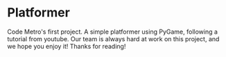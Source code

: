 # Platformer
Code Metro's first project. A simple platformer using PyGame, following a tutorial from youtube. Our team is always hard at work on this project, and we hope you enjoy it! Thanks for reading!
